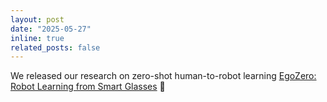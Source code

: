 ```yaml
---
layout: post
date: "2025-05-27"
inline: true
related_posts: false
---
```


We released our research on zero-shot human-to-robot learning [EgoZero: Robot Learning from Smart Glasses](https://egozero-robot.github.io) 📝
